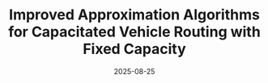 ---
title: "Improved Approximation Algorithms for Capacitated Vehicle Routing with Fixed Capacity"
collection: publications
category: conference
authors: "<u>Jingyang Zhao</u>, Mingyu Xiao"
# permalink: /publication/2009-10-01-paper-title-number-1
# excerpt: 'This paper is about the number 1. The number 2 is left for future work.'
date: 2025-08-25
venue: '50th International Symposium on Mathematical Foundations of Computer Science'
shortvenue: '<strong>MFCS</strong>'
# slidesurl: 'http://academicpages.github.io/files/slides1.pdf'
# paperurl: 'http://academicpages.github.io/files/paper1.pdf'
# bibtexurl: 'http://academicpages.github.io/files/bibtex1.bib'
# citation: 'Your Name, You. (2009). &quot;Paper Title Number 1.&quot; <i>Journal 1</i>. 1(1).'
---